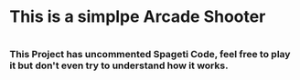 <h1>
This is a simplpe Arcade Shooter
<h1>
<h3>
This Project has uncommented Spageti Code, feel free to play it but don't even try to understand how it works.
</h3>